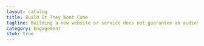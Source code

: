 ```yaml
---
layout: catalog
title: Build It They Wont Come
tagline: Building a new website or service does not guarantee an audience will turn up.
category: Engagement
stub: true
---
```

